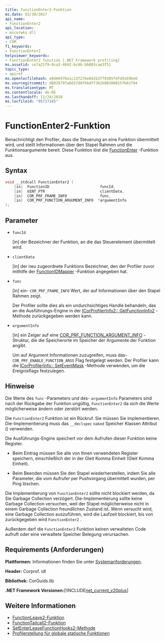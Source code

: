 ```yaml
---
title: FunctionEnter2-Funktion
ms.date: 03/30/2017
api_name:
- FunctionEnter2
api_location:
- mscorwks.dll
api_type:
- COM
f1_keywords:
- FunctionEnter2
helpviewer_keywords:
- FunctionEnter2 function [.NET Framework profiling]
ms.assetid: ce7a21f9-0ca3-4b92-bc4b-bb803cae3f51
topic_type:
- apiref
ms.openlocfilehash: e8466970a1c137276e842b37f0305fdfd9169be6
ms.sourcegitcommit: d8020797a6657d0fbbdff362b80300815f682f94
ms.translationtype: MT
ms.contentlocale: de-DE
ms.lasthandoff: 11/24/2020
ms.locfileid: "95717245"
---
```

# <a name="functionenter2-function"></a>FunctionEnter2-Funktion

Benachrichtigt den Profiler, dass die Steuerung an eine Funktion übermittelt wird, und stellt Informationen über den Stapel Rahmen und die Funktionsargumente bereit. Diese Funktion löst die [FunctionEnter](functionenter-function.md) -Funktion aus.  
  
## <a name="syntax"></a>Syntax  
  
```cpp  
void __stdcall FunctionEnter2 (  
    [in]  FunctionID                       funcId,
    [in]  UINT_PTR                         clientData,
    [in]  COR_PRF_FRAME_INFO               func,
    [in]  COR_PRF_FUNCTION_ARGUMENT_INFO  *argumentInfo  
);  
```  
  
## <a name="parameters"></a>Parameter

- `funcId`

  \[in] der Bezeichner der Funktion, an die das Steuerelement übermittelt wird.

- `clientData`

  \[in] der neu zugeordnete Funktions Bezeichner, den der Profiler zuvor mithilfe der [FunctionIDMapper](functionidmapper-function.md) -Funktion angegeben hat.
  
- `func`

  \[in] ein- `COR_PRF_FRAME_INFO` Wert, der auf Informationen über den Stapel Rahmen zeigt.
  
  Der Profiler sollte dies als ein undurchsichtiges Handle behandeln, das an die Ausführungs-Engine in der [ICorProfilerInfo2:: GetFunctionInfo2](icorprofilerinfo2-getfunctioninfo2-method.md) -Methode zurückgegeben werden kann.  
  
- `argumentInfo`

  \[in] ein Zeiger auf eine [COR_PRF_FUNCTION_ARGUMENT_INFO](cor-prf-function-argument-info-structure.md) -Struktur, die die Speicherorte im Speicher der Argumente der Funktion angibt.

  Um auf Argument Informationen zuzugreifen, muss das- `COR_PRF_ENABLE_FUNCTION_ARGS` Flag festgelegt werden. Der Profiler kann die [ICorProfilerInfo:: SetEventMask](icorprofilerinfo-seteventmask-method.md) -Methode verwenden, um die Ereignisflags festzulegen.

## <a name="remarks"></a>Hinweise  

 Die Werte des `func` -Parameters und des- `argumentInfo` Parameters sind nach der Rückgabe der Funktion ungültig, `FunctionEnter2` da sich die Werte möglicherweise ändern oder zerstört werden.  
  
 Die `FunctionEnter2` Funktion ist ein Rückruf. Sie müssen Sie implementieren. Die-Implementierung muss das `__declspec` `naked` Speicher Klassen Attribut () verwenden.  
  
 Die Ausführungs-Engine speichert vor dem Aufrufen dieser Funktion keine Register.  
  
- Beim Eintrag müssen Sie alle von Ihnen verwendeten Register speichern, einschließlich der in der Gleit Komma Einheit (Gleit Komma Einheit).  
  
- Beim Beenden müssen Sie den Stapel wiederherstellen, indem Sie alle Parameter, die vom Aufrufer per Pushvorgang übermittelt wurden, per Ping löschen.  
  
 Die Implementierung von `FunctionEnter2` sollte nicht blockiert werden, da Sie Garbage Collection verzögert. Die-Implementierung sollte keine Garbage Collection versuchen, weil der Stapel möglicherweise nicht in einem Garbage Collection freundlichen Zustand ist. Wenn versucht wird, eine Garbage Collection auszuführen, wird die Laufzeit blockiert, bis von zurückgegeben wird `FunctionEnter2` .  
  
 Außerdem darf die `FunctionEnter2` Funktion keinen verwalteten Code aufruft oder eine verwaltete Speicher Belegung verursachen.  
  
## <a name="requirements"></a>Requirements (Anforderungen)  

 **Plattformen:** Informationen finden Sie unter [Systemanforderungen](../../get-started/system-requirements.md).  
  
 **Header:** Corprof. idl  
  
 **Bibliothek:** CorGuids.lib  
  
 **.NET Framework Versionen:**[!INCLUDE[net_current_v20plus](../../../../includes/net-current-v20plus-md.md)]  
  
## <a name="see-also"></a>Weitere Informationen

- [FunctionLeave2-Funktion](functionleave2-function.md)
- [FunctionTailcall2-Funktion](functiontailcall2-function.md)
- [SetEnterLeaveFunctionHooks2-Methode](icorprofilerinfo2-setenterleavefunctionhooks2-method.md)
- [Profilerstellung für globale statische Funktionen](profiling-global-static-functions.md)
